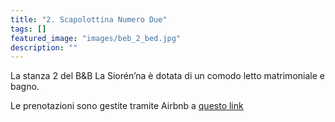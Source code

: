 ```yaml
---
title: "2. Scapolottina Numero Due"
tags: []
featured_image: "images/beb_2_bed.jpg"
description: ""
---
```


La stanza 2 del B&B La Siorén’na è dotata di un comodo letto matrimoniale e bagno.

Le prenotazioni sono gestite tramite Airbnb a [questo link](https://www.airbnb.it/rooms/925433148702992292)
